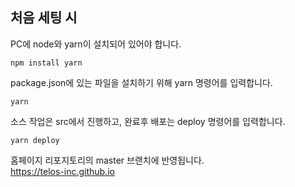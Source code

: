 ## 처음 세팅 시

PC에 node와 yarn이 설치되어 있어야 합니다.
```shell
npm install yarn
```

package.json에 있는 파일을 설치하기 위해 yarn 명령어를 입력합니다.
```shell
yarn
```

소스 작업은 src에서 진행하고, 완료후 배포는 deploy 명령어를 입력합니다.
```shell
yarn deploy
```

홈페이지 리포지토리의 master 브랜치에 반영됩니다.  
<a href="https://telos-inc.github.io" target="_blank">https://telos-inc.github.io</a>